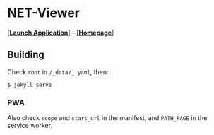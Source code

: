 # NET-Viewer

[[**Launch Application**](https://ed7n.github.io/net-viewer)]—[[**Homepage**](https://ed7n.github.io/net/viewer)]

## Building

Check `root` in `/_data/_.yaml`, then:

    $ jekyll serve

### PWA

Also check `scope` and `start_url` in the manifest, and `PATH_PAGE` in the
service worker.
